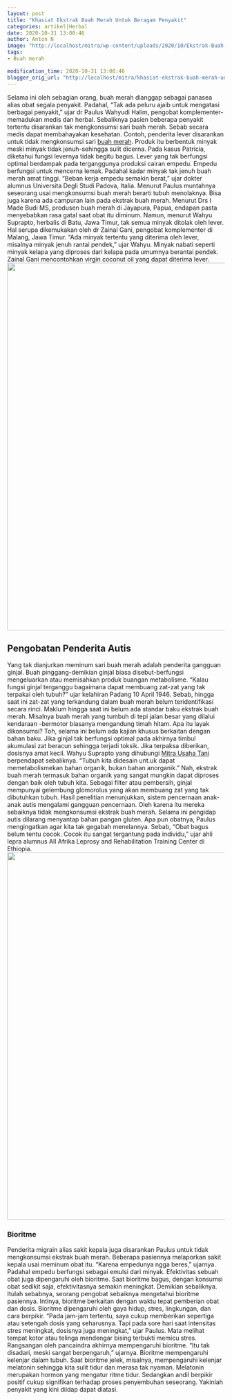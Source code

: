 ```yaml
---
layout: post
title: "Khasiat Ekstrak Buah Merah Untuk Beragam Penyakit"
categories: artikel|Herbal
date: 2020-10-31 13:00:46
author: Anton N
image: "http://localhost/mitra/wp-content/uploads/2020/10/Ekstrak-Buah-Merah-papua.jpg"
tags:
- Buah merah

modification_time: 2020-10-31 13:00:46
blogger_orig_url: "http://localhost/mitra/khasiat-ekstrak-buah-merah-untuk.html"
---
```


Selama ini oleh sebagian orang, buah merah dianggap sebagai panasea alias obat segala penyakit. Padahal, “Tak ada peluru ajaib untuk mengatasi berbagai penyakit,” ujar dr Paulus Wahyudi Halim, pengobat komplementer-memadukan medis dan herbal. Sebaliknya pasien beberapa penyakit tertentu disarankan tak mengkonsumsi sari buah merah. Sebab secara medis dapat membahayakan kesehatan.
Contoh, penderita lever disarankan untuk tidak mengkonsumsi sari <a class="wpil_keyword_link " title="buah merah" href="http://127.0.0.1/mitra/topik/buah-merah" data-wpil-keyword-link="linked">buah merah</a>. Produk itu berbentuk minyak meski minyak tidak jenuh-sehingga sulit dicerna. Pada kasus Patricia, diketahui fungsi levernya tidak begitu bagus. Lever yang tak berfungsi optimal berdampak pada terganggunya produksi cairan empedu. Empedu berfungsi untuk mencerna lemak.
Padahal kadar minyak tak jenuh buah merah amat tinggi. “Beban kerja empedu semakin berat,” ujar dokter alumnus Universita Degli Studi Padova, Italia. Menurut Paulus muntahnya seseorang usai mengkonsumsi buah merah berarti tubuh menolaknya. Bisa juga karena ada campuran lain pada ekstrak buah merah. Menurut Drs I Made Budi MS, produsen buah merah di Jayapura, Papua, endapan pasta menyebabkan rasa gatal saat obat itu diminum.
Namun, menurut Wahyu Suprapto, herbalis di Batu, Jawa Timur, tak semua minyak ditolak oleh lever. Hal serupa dikemukakan oleh dr Zainal Gani, pengobat komplementer di Malang, Jawa Timur. “Ada minyak tertentu yang diterima oleh lever, misalnya minyak jenuh rantai pendek,” ujar Wahyu. Minyak nabati seperti minyak kelapa yang diproses dari kelapa pada umumnya berantai pendek. Zainal Gani mencontohkan virgin coconut oil yang dapat diterima lever.
<a href="http://127.0.0.1/mitra/wp-content/uploads/2020/10/Ekstrak-Buah-Merah.jpg"><img class="aligncenter wp-image-20698 size-full" src="http://127.0.0.1/mitra/wp-content/uploads/2020/10/Ekstrak-Buah-Merah.jpg" alt="" width="1420" height="850" /></a>
<h2>Pengobatan Penderita Autis</h2>
Yang tak dianjurkan meminum sari buah merah adalah penderita gangguan ginjal. Buah pinggang-demikian ginjal biasa disebut-berfungsi mengeluarkan atau memisahkan produk buangan metabolisme. “Kalau fungsi ginjal terganggu bagaimana dapat membuang zat-zat yang tak terpakai oleh tubuh?” ujar kelahiran Padang 10 April 1946. Sebab, hingga saat ini zat-zat yang terkandung dalam buah merah belum teridentifikasi secara rinci.
Maklum hingga saat ini belum ada standar baku ekstrak buah merah. Misalnya buah merah yang tumbuh di tepi jalan besar yang dilalui kendaraan -bermotor biasanya mengandung timah hitam. Apa itu layak dikonsumsi? Toh, selama ini belum ada kajian khusus berkaitan dengan bahan baku. Jika ginjal tak berfungsi optimal pada akhirnya timbul akumulasi zat beracun sehingga terjadi toksik. Jika terpaksa diberikan, dosisnya amat kecil.
Wahyu Suprapto yang dihubungi <a href="http://127.0.0.1/mitra">Mitra Usaha Tani</a> berpendapat sebaliknya. “Tubuh kita didesain unt.uk dapat memetabolismekan bahan organik, bukan bahan anorganik.” Nah, ekstrak buah merah termasuk bahan organik yang sangat mungkin dapat diproses dengan baik oleh tubuh kita. Sebagai filter atau pembersih, ginjal mempunyai gelembung glomorolus yang akan membuang zat yang tak dibutuhkan tubuh.
Hasil penelitian menunjukkan, sistem pencernaan anak-anak autis mengalami gangguan pencernaan. Oleh karena itu mereka sebaiknya tidak mengkonsumsi ekstrak buah merah. Selama ini pengidap autis dilarang menyantap bahan pangan gluten. Apa pun obatnya, Paulus mengingatkan agar kita tak gegabah menelannya. Sebab, “Obat bagus belum tentu cocok. Cocok itu sangat tergantung pada individu,” ujar ahli lepra alumnus All Afrika Leprosy and Rehabilitation Training Center di Ethiopia.
<a href="http://127.0.0.1/mitra/wp-content/uploads/2020/10/Buah-Merah.jpg"><img class="aligncenter wp-image-20700 size-full" src="http://127.0.0.1/mitra/wp-content/uploads/2020/10/Buah-Merah.jpg" alt="" width="1491" height="850" /></a>
<h3>Bioritme</h3>
Penderita migrain alias sakit kepala juga disarankan Paulus untuk tidak mengkonsumsi ekstrak buah merah. Beberapa pasiennya melaporkan sakit kepala usai meminum obat itu. “Karena empedunya ngga beres,” ujarnya. Padahal empedu berfungsi sebagai emulsi dari minyak. Efektivitas sebuah obat juga dipengaruhi oleh bioritme. Saat bioritme bagus, dengan konsumsi obat sedikit saja, efektivitasnya semakin meningkat. Demikian sebaliknya. Itulah sebabnya, seorang pengobat sebaiknya mengetahui bioritme pasiennya. Intinya, bioritme berkaitan dengan waktu tepat pemberian obat dan dosis. Bioritme dipengaruhi oleh gaya hidup, stres, lingkungan, dan cara berpikir.
“Pada jam-jam tertentu, saya cukup memberikan sepertiga atau setengah dosis yang seharusnya. Tapi pada sore hari saat intensitas stres meningkat, dosisnya juga meningkat,” ujar Paulus. Mata melihat tempat kotor atau telinga mendengar bising terbukti memicu stres. Rangsangan oleh pancaindra akhirnya mempengaruhi bioritme. “Itu tak disadari, meski sangat berpengaruh,” ujarnya.
Bioritme mempengaruhi kelenjar dalam tubuh. Saat bioritme jelek, misalnya, mempengaruhi kelenjar melatonin sehingga kita sulit tidur dan merasa tak nyaman. Melatonin merupakan hormon yang mengatur ritme tidur. Sedangkan andil berpikir positif cukup signifikan terhadap proses penyembuhan seseorang. Yakinlah penyakit yang kini diidap dapat diatasi.

